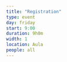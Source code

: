 ```yaml
---
title: "Registration"
type: event
day: friday
start: 9:00
duration: 9h0m
width: 1
location: Aula
people: all
---
```



